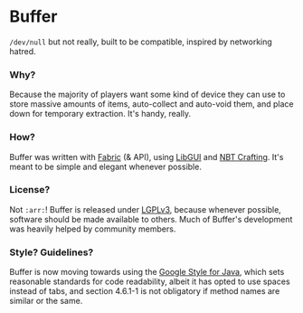 # Buffer
`/dev/null` but not really, built to be compatible, inspired by networking hatred.

### Why?
Because the majority of players want some kind of device they can use to store massive amounts of items, auto-collect and auto-void them, and place down for temporary extraction. It's handy, really.

### How?
Buffer was written with [Fabric](https://github.com/FabricMC/fabric-loader/) (& API), using [LibGUI](https://github.com/CottonMC/LibGui) and [NBT Crafting](https://github.com/Siphalor/nbt-crafting). It's meant to be simple and elegant whenever possible.

### License?
Not `:arr:`!
Buffer is released under [LGPLv3](https://www.gnu.org/licenses/lgpl-3.0.en.html), because whenever possible, software should be made available to others. Much of Buffer's development was heavily helped by community members.

### Style? Guidelines?
Buffer is now moving towards using the [Google Style for Java](https://google.github.io/styleguide/javaguide.html), which sets reasonable standards for code readability, albeit it has opted to use spaces instead of tabs, and section 4.6.1-1 is not obligatory if method names are similar or the same.
